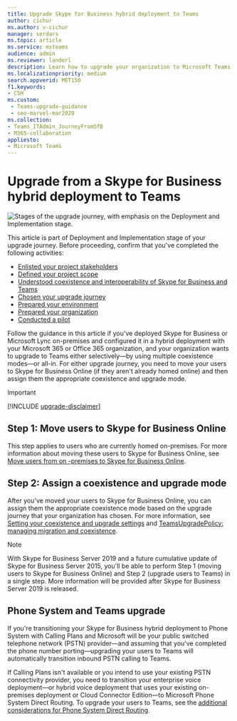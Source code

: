 ```yaml
---
title: Upgrade Skype for Business hybrid deployment to Teams
author: cichur
ms.author: v-cichur
manager: serdars
ms.topic: article
ms.service: msteams
audience: admin
ms.reviewer: landerl
description: Learn how to upgrade your organization to Microsoft Teams from a Skype for Business hybrid deployment. 
ms.localizationpriority: medium
search.appverid: MET150
f1.keywords:
- CSH
ms.custom: 
 - Teams-upgrade-guidance
 - seo-marvel-mar2020
ms.collection: 
- Teams_ITAdmin_JourneyFromSfB
- M365-collaboration
appliesto:
- Microsoft Teams
---
```


# Upgrade from a Skype for Business hybrid deployment to Teams

![Stages of the upgrade journey, with emphasis on the Deployment and Implementation stage.](media/upgrade-banner-deployment.png "Stages of the upgrade journey, with emphasis on the Deployment and Implementation stage")

This article is part of Deployment and Implementation stage of your upgrade journey. Before proceeding, confirm that you've completed the following activities:

- [Enlisted your project stakeholders](upgrade-enlist-stakeholders.md)
- [Defined your project scope](./upgrade-define-project-scope.md)
- [Understood coexistence and interoperability of Skype for Business and Teams](./teams-and-skypeforbusiness-coexistence-and-interoperability.md)
- [Chosen your upgrade journey](upgrade-and-coexistence-of-skypeforbusiness-and-teams.md)
- [Prepared your environment](./upgrade-prepare-environment.md)
- [Prepared your organization](./upgrade-prepare-organization.md)
- [Conducted a pilot](./pilot-essentials.md)

Follow the guidance in this article if you've deployed Skype for Business or Microsoft Lync on-premises and configured it in a hybrid deployment with your Microsoft 365 or Office 365 organization, and your organization wants to upgrade to Teams either selectively—by using multiple coexistence modes—or all-in. For either upgrade journey, you need to move your users to Skype for Business Online (if they aren't already homed online) and then assign them the appropriate coexistence and upgrade mode.

> [!IMPORTANT]
> [!INCLUDE [upgrade-disclaimer](includes/upgrade-disclaimer.md)]

## Step 1: Move users to Skype for Business Online

This step applies to users who are currently homed on-premises. For more information about moving these users to Skype for Business Online, see [Move users from on -premises to Skype for Business Online](/skypeforbusiness/skype-for-business-hybrid-solutions/deploy-hybrid-connectivity/move-users-from-on-premises-to-skype-for-business-online).

## Step 2: Assign a coexistence and upgrade mode

After you've moved your users to Skype for Business Online, you can assign them the appropriate coexistence mode based on the upgrade journey that your organization has chosen. For more information, see [Setting your coexistence and upgrade settings](./setting-your-coexistence-and-upgrade-settings.md) and [TeamsUpgradePolicy: managing migration and coexistence](upgrade-to-teams-on-prem-tools.md).

> [!NOTE]
> With Skype for Business Server 2019 and a future cumulative update of Skype for Business Server 2015, you'll be able to perform Step 1 (moving users to Skype for Business Online) and Step 2 (upgrade users to Teams) in a single step. More information will be provided after Skype for Business Server 2019 is released.

## Phone System and Teams upgrade

If you're transitioning your Skype for Business hybrid deployment to Phone System with Calling Plans and Microsoft will be your public switched telephone network (PSTN) provider—and assuming that you've completed the phone number porting—upgrading your users to Teams will automatically transition inbound PSTN calling to Teams.

If Calling Plans isn't available or you intend to use your existing PSTN connectivity provider, you need to transition your enterprise voice deployment—or hybrid voice deployment that uses your existing on-premises deployment or Cloud Connector Edition—to Microsoft Phone System Direct Routing. To upgrade your users to Teams, see the [additional considerations for Phone System Direct Routing](./direct-routing-landing-page.md).